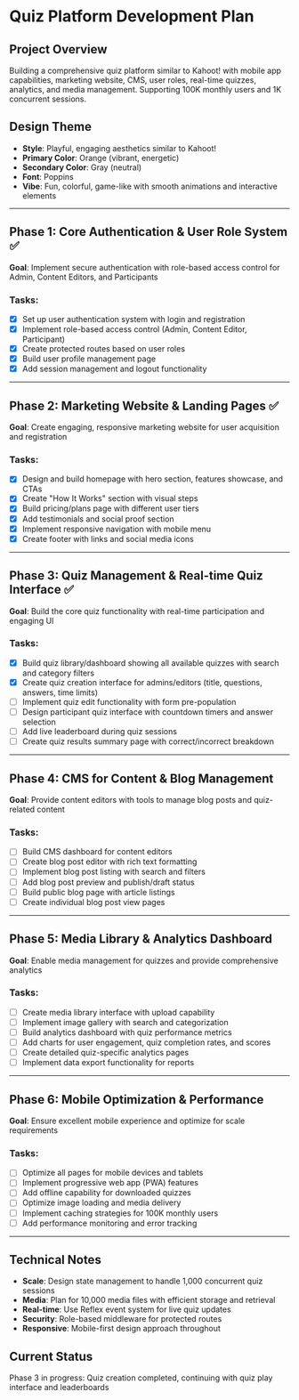 # Quiz Platform Development Plan

## Project Overview
Building a comprehensive quiz platform similar to Kahoot! with mobile app capabilities, marketing website, CMS, user roles, real-time quizzes, analytics, and media management. Supporting 100K monthly users and 1K concurrent sessions.

## Design Theme
- **Style**: Playful, engaging aesthetics similar to Kahoot!
- **Primary Color**: Orange (vibrant, energetic)
- **Secondary Color**: Gray (neutral)
- **Font**: Poppins
- **Vibe**: Fun, colorful, game-like with smooth animations and interactive elements

---

## Phase 1: Core Authentication & User Role System ✅
**Goal**: Implement secure authentication with role-based access control for Admin, Content Editors, and Participants

### Tasks:
- [x] Set up user authentication system with login and registration
- [x] Implement role-based access control (Admin, Content Editor, Participant)
- [x] Create protected routes based on user roles
- [x] Build user profile management page
- [x] Add session management and logout functionality

---

## Phase 2: Marketing Website & Landing Pages ✅
**Goal**: Create engaging, responsive marketing website for user acquisition and registration

### Tasks:
- [x] Design and build homepage with hero section, features showcase, and CTAs
- [x] Create "How It Works" section with visual steps
- [x] Build pricing/plans page with different user tiers
- [x] Add testimonials and social proof section
- [x] Implement responsive navigation with mobile menu
- [x] Create footer with links and social media icons

---

## Phase 3: Quiz Management & Real-time Quiz Interface ✅
**Goal**: Build the core quiz functionality with real-time participation and engaging UI

### Tasks:
- [x] Build quiz library/dashboard showing all available quizzes with search and category filters
- [x] Create quiz creation interface for admins/editors (title, questions, answers, time limits)
- [ ] Implement quiz edit functionality with form pre-population
- [ ] Design participant quiz interface with countdown timers and answer selection
- [ ] Add live leaderboard during quiz sessions
- [ ] Create quiz results summary page with correct/incorrect breakdown

---

## Phase 4: CMS for Content & Blog Management
**Goal**: Provide content editors with tools to manage blog posts and quiz-related content

### Tasks:
- [ ] Build CMS dashboard for content editors
- [ ] Create blog post editor with rich text formatting
- [ ] Implement blog post listing with search and filters
- [ ] Add blog post preview and publish/draft status
- [ ] Build public blog page with article listings
- [ ] Create individual blog post view pages

---

## Phase 5: Media Library & Analytics Dashboard
**Goal**: Enable media management for quizzes and provide comprehensive analytics

### Tasks:
- [ ] Create media library interface with upload capability
- [ ] Implement image gallery with search and categorization
- [ ] Build analytics dashboard with quiz performance metrics
- [ ] Add charts for user engagement, quiz completion rates, and scores
- [ ] Create detailed quiz-specific analytics pages
- [ ] Implement data export functionality for reports

---

## Phase 6: Mobile Optimization & Performance
**Goal**: Ensure excellent mobile experience and optimize for scale requirements

### Tasks:
- [ ] Optimize all pages for mobile devices and tablets
- [ ] Implement progressive web app (PWA) features
- [ ] Add offline capability for downloaded quizzes
- [ ] Optimize image loading and media delivery
- [ ] Implement caching strategies for 100K monthly users
- [ ] Add performance monitoring and error tracking

---

## Technical Notes
- **Scale**: Design state management to handle 1,000 concurrent quiz sessions
- **Media**: Plan for 10,000 media files with efficient storage and retrieval
- **Real-time**: Use Reflex event system for live quiz updates
- **Security**: Role-based middleware for protected routes
- **Responsive**: Mobile-first design approach throughout

## Current Status
Phase 3 in progress: Quiz creation completed, continuing with quiz play interface and leaderboards